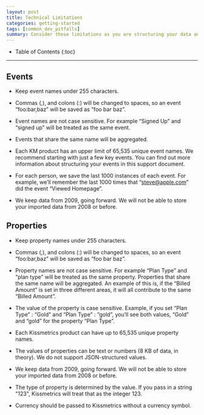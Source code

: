```yaml
---
layout: post
title: Technical Limitations
categories: getting-started
tags: [common_dev_pitfalls]
summary: Consider these limitations as you are structuring your data and naming events and properties.
---
```

* Table of Contents
{:toc}
* * *

## Events

* Keep event names under 255 characters. 

* Commas (,), and colons (:) will be changed to spaces, so an event “foo:bar,baz” will be saved as “foo bar baz”.

* Event names are not case sensitive. For example “Signed Up” and “signed up” will be treated as the same event. 

* Events that share the same name will be aggregated.

* Each KM product has an upper limit of 65,535 unique event names. We recommend starting with just a few key events. You can find out more information about structuring your events in this support document.

* For each person, we save the last 1000 instances of each event. For example, we’ll remember the last 1000 times that “steve@apple.com” did the event “Viewed Homepage”.

* We keep data from 2009, going forward. We will not be able to store your imported data from 2008 or before.


## Properties

* Keep property names under 255 characters. 

* Commas (,), and colons (:) will be changed to spaces, so an event “foo:bar,baz” will be saved as “foo bar baz”.

* Property names are not case sensitive. For example “Plan Type” and “plan type” will be treated as the same property. 
Properties that share the same name will be aggregated. An example of this is, if the “Billed Amount” is set in three different areas, it will all contribute to the same “Billed Amount”.

* The value of the property is case sensitive. Example, if you set “Plan Type” : “Gold” and “Plan Type” : “gold”, you’ll see both values, “Gold” and “gold” for the property “Plan Type”.

* Each Kissmetrics product can have up to 65,535 unique property names. 

* The values of properties can be text or numbers (8 KB of data, in theory). We do not support JSON-structured values.

* We keep data from 2009, going forward. We will not be able to store your imported data from 2008 or before.

* The type of property is determined by the value. If you pass in a string "123", Kissmetrics will treat that as the integer 123.

* Currency should be passed to Kissmetrics without a currency symbol.

